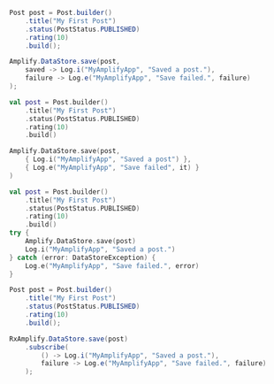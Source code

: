 <amplify-block-switcher>
<amplify-block name="Java">

```java
Post post = Post.builder()
    .title("My First Post")
    .status(PostStatus.PUBLISHED)
    .rating(10)
    .build();

Amplify.DataStore.save(post,
    saved -> Log.i("MyAmplifyApp", "Saved a post."),
    failure -> Log.e("MyAmplifyApp", "Save failed.", failure)
);
```

</amplify-block>
<amplify-block name="Kotlin - Callbacks">

```kotlin
val post = Post.builder()
    .title("My First Post")
    .status(PostStatus.PUBLISHED)
    .rating(10)
    .build()

Amplify.DataStore.save(post,
    { Log.i("MyAmplifyApp", "Saved a post") },
    { Log.e("MyAmplifyApp", "Save failed", it) }
)
```

</amplify-block>
<amplify-block name="Kotlin - Coroutines (Beta)">

```kotlin
val post = Post.builder()
    .title("My First Post")
    .status(PostStatus.PUBLISHED)
    .rating(10)
    .build()
try {
    Amplify.DataStore.save(post)
    Log.i("MyAmplifyApp", "Saved a post.")
} catch (error: DataStoreException) {
    Log.e("MyAmplifyApp", "Save failed.", error)
}
```

</amplify-block>
<amplify-block name="RxJava">

```java
Post post = Post.builder()
    .title("My First Post")
    .status(PostStatus.PUBLISHED)
    .rating(10)
    .build();

RxAmplify.DataStore.save(post)
    .subscribe(
        () -> Log.i("MyAmplifyApp", "Saved a post."),
        failure -> Log.e("MyAmplifyApp", "Save failed.", failure)
    );
```

</amplify-block>
</amplify-block-switcher>
